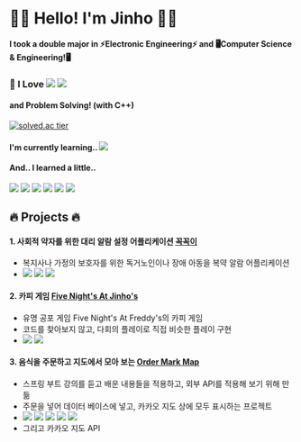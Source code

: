 🙋‍♂️ Hello! I'm Jinho 🙋‍♂️
==



**I took a double major in ⚡Electronic Engineering⚡ and 🖥️Computer Science & Engineering!🖥️**    


### 🌱 I Love <img src="https://img.shields.io/badge/C++-00599C?style=for-the-badge&logo=c%2B%2B&logoColor=white"> <img src="https://img.shields.io/badge/java-007396?style=for-the-badge&logo=java&logoColor=white">

#### and Problem Solving! (with C++)
[![solved.ac tier](http://mazassumnida.wtf/api/v2/generate_badge?boj=dfghcvb11)](https://solved.ac/profile/dfghcvb11)

#### I'm currently learning.. <img src="https://img.shields.io/badge/mysql-4479A1?style=for-the-badge&logo=mysql&logoColor=white">

#### And.. I learned a little..
<img src="https://img.shields.io/badge/C-A8B9CC?style=for-the-badge&logo=C&logoColor=white"> <img src="https://img.shields.io/badge/C Sharp-239120?style=for-the-badge&logo=c sharp&logoColor=white"> <img src="https://img.shields.io/badge/androidstudio-3DDC84?style=for-the-badge&logo=androidstudio&logoColor=white"> <img src="https://img.shields.io/badge/firebase-FFCA28?style=for-the-badge&logo=firebase&logoColor=white"> <img src="https://img.shields.io/badge/springboot-6DB33F?style=for-the-badge&logo=springboot&logoColor=white"> <img src="https://img.shields.io/badge/Unity3D-181717?style=for-the-badge&logo=unity&logoColor=white">


## 🔥 Projects 🔥

#### 1. 사회적 약자를 위한 대리 알람 설정 어플리케이션 [<U>꼭꼭이</U>][KkokKkogi]
[KkokKkogi]: https://github.com/binary-ho/KkokKkogi "Go KkokKkogi"

- 복지사나 가정의 보호자를 위한 독거노인이나 장애 아동을 복약 알람 어플리케이션  
- <img src="https://img.shields.io/badge/java-007396?style=for-the-badge&logo=java&logoColor=white"> <img src="https://img.shields.io/badge/androidstudio-3DDC84?style=for-the-badge&logo=androidstudio&logoColor=white"> <img src="https://img.shields.io/badge/firebase-FFCA28?style=for-the-badge&logo=firebase&logoColor=white">


#### 2. 카피 게임 [<U>Five Night's At Jinho's</U>][FiveNightsAtJinhos]
[FiveNightsAtJinhos]: https://github.com/binary-ho/Five-Nights-at-Jinho-s "Go FiveNightsAtJinhos"

- 유명 공포 게임 Five Night's At Freddy's의 카피 게임
- 코드를 찾아보지 않고, 다회의 플레이로 직접 비슷한 플레이 구현
- <img src="https://img.shields.io/badge/C Sharp-239120?style=for-the-badge&logo=c sharp&logoColor=white"> <img src="https://img.shields.io/badge/Unity3D-181717?style=for-the-badge&logo=unity&logoColor=white">


#### 3. 음식을 주문하고 지도에서 모아 보는 [<U>Order Mark Map</U>][OrderMarkMap]
[OrderMarkMap]: https://github.com/binary-ho/order-mark-map "Go OrderMarkMap"

- 스프링 부트 강의를 듣고 배운 내용들을 적용하고, 외부 API를 적용해 보기 위해 만듦
- 주문을 넣어 데이터 베이스에 넣고, 카카오 지도 상에 모두 표시하는 프로젝트
- <img src="https://img.shields.io/badge/java-007396?style=for-the-badge&logo=java&logoColor=white"> <img src="https://img.shields.io/badge/springboot-6DB33F?style=for-the-badge&logo=springboot&logoColor=white">  <img src="https://img.shields.io/badge/javascript-F7DF1E?style=for-the-badge&logo=javascript&logoColor=black">  <img src="https://img.shields.io/badge/Thymeleaf-005F0F?style=for-the-badge&logo=Thymeleaf&logoColor=black"> <img src="https://img.shields.io/badge/H2-2E9FFF?style=for-the-badge&logo=&logoColor=black"> 
- 그리고 카카오 지도 API

<!--
**binary-ho/binary-ho** is a ✨ _special_ ✨ repository because its `README.md` (this file) appears on your GitHub profile.

Here are some ideas to get you started:

- 🔭 I’m currently working on ...
- 🌱 I’m currently learning ...
- 👯 I’m looking to collaborate on ...
- 🤔 I’m looking for help with ...
- 💬 Ask me about ...
- 📫 How to reach me: ...
- 😄 Pronouns: ...
- ⚡ Fun fact: ...
--->
